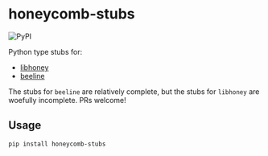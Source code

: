# honeycomb-stubs

![PyPI](https://img.shields.io/pypi/v/honeycomb-stubs)

Python type stubs for:

  * [libhoney](https://github.com/honeycombio/libhoney-py)
  * [beeline](https://github.com/honeycombio/beeline-python)

The stubs for `beeline` are relatively complete, but the stubs for `libhoney`
are woefully incomplete. PRs welcome!

## Usage

```
pip install honeycomb-stubs
```
